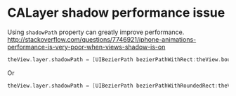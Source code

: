 # CALayer shadow performance issue

Using ```shadowPath``` property can greatly improve performance.
http://stackoverflow.com/questions/7746921/iphone-animations-performance-is-very-poor-when-views-shadow-is-on



```objective-c
theView.layer.shadowPath = [UIBezierPath bezierPathWithRect:theView.bounds].CGPath;
```

Or

```objective-c
theView.layer.shadowPath = [UIBezierPath bezierPathWithRoundedRect:theView.bounds cornerRadius:theView.layer.cornerRadius].CGPath;
```
